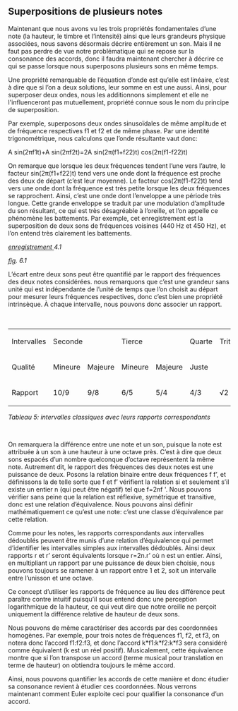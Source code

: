 ## Superpositions de plusieurs notes

<p><span style="font-weight: 400;">Maintenant que nous avons vu les trois propri&eacute;t&eacute;s fondamentales d&rsquo;une note (la hauteur, le timbre et l&rsquo;intensit&eacute;) ainsi que leurs grandeurs physique associ&eacute;es, nous savons d&eacute;sormais d&eacute;crire enti&egrave;rement un son. Mais il ne faut pas perdre de vue notre probl&eacute;matique qui se repose sur la consonance des accords, donc il faudra maintenant chercher &agrave; d&eacute;crire ce qui se passe lorsque nous superposons plusieurs sons en m&ecirc;me temps.</span></p>
<p><span style="font-weight: 400;">Une propri&eacute;t&eacute; remarquable de l&rsquo;&eacute;quation d&rsquo;onde est qu&rsquo;elle est lin&eacute;aire, c&rsquo;est &agrave; dire que si l&rsquo;on a deux solutions, leur somme en est une aussi. Ainsi, pour superposer deux ondes, nous les additionnons simplement et elle ne l'influenceront pas mutuellement, propri&eacute;t&eacute; connue sous le nom du principe de superposition.</span></p>
<p><span style="font-weight: 400;">Par exemple, superposons deux ondes sinuso&iuml;dales de m&ecirc;me amplitude et de fr&eacute;quence respectives f</span><span style="font-weight: 400;">1</span><span style="font-weight: 400;"> et f</span><span style="font-weight: 400;">2</span><span style="font-weight: 400;"> et de m&ecirc;me phase. Par une identit&eacute; trigonom&eacute;trique, nous calculons que l&rsquo;onde r&eacute;sultante vaut donc:</span></p>
<p><span style="font-weight: 400;">A sin(2&pi;</span><span style="font-weight: 400;">f</span><span style="font-weight: 400;">1</span><span style="font-weight: 400;">t)+A sin(2&pi;</span><span style="font-weight: 400;">f</span><span style="font-weight: 400;">2</span><span style="font-weight: 400;">t)=2A sin(2&pi;(</span><span style="font-weight: 400;">f</span><span style="font-weight: 400;">1</span><span style="font-weight: 400;">+</span><span style="font-weight: 400;">f</span><span style="font-weight: 400;">2</span><span style="font-weight: 400;">2</span><span style="font-weight: 400;">)t) cos(2&pi;(</span><span style="font-weight: 400;">f</span><span style="font-weight: 400;">1</span><span style="font-weight: 400;">-</span><span style="font-weight: 400;">f</span><span style="font-weight: 400;">2</span><span style="font-weight: 400;">2</span><span style="font-weight: 400;">)t)</span></p>
<p><span style="font-weight: 400;">On remarque que lorsque les deux fr&eacute;quences tendent l&rsquo;une vers l&rsquo;autre, le facteur </span><span style="font-weight: 400;">sin(2&pi;(</span><span style="font-weight: 400;">f</span><span style="font-weight: 400;">1</span><span style="font-weight: 400;">+</span><span style="font-weight: 400;">f</span><span style="font-weight: 400;">2</span><span style="font-weight: 400;">2</span><span style="font-weight: 400;">)t)</span><span style="font-weight: 400;"> tend vers une onde dont la fr&eacute;quence est proche des deux de d&eacute;part (c&rsquo;est leur moyenne). Le facteur </span><span style="font-weight: 400;">cos(2&pi;(</span><span style="font-weight: 400;">f</span><span style="font-weight: 400;">1</span><span style="font-weight: 400;">-</span><span style="font-weight: 400;">f</span><span style="font-weight: 400;">2</span><span style="font-weight: 400;">2</span><span style="font-weight: 400;">)t) </span><span style="font-weight: 400;"> tend vers une onde dont la fr&eacute;quence est tr&egrave;s petite lorsque les deux fr&eacute;quences se rapprochent. Ainsi, c&rsquo;est une onde dont l&rsquo;enveloppe a une p&eacute;riode tr&egrave;s longue. Cette grande enveloppe se traduit par une modulation d&rsquo;amplitude du son r&eacute;sultant, ce qui est tr&egrave;s d&eacute;sagr&eacute;able &agrave; l&rsquo;oreille, et l&rsquo;on appelle ce ph&eacute;nom&egrave;ne les battements. Par exemple, cet enregistrement est la superposition de deux sons de fr&eacute;quences voisines (440 Hz et 450 Hz), et l&rsquo;on entend tr&egrave;s clairement les battements.</span></p>
<p><a href="https://drive.google.com/open?id=0ByqkMz82VpcTaFlUUGZnYkNzMW8"><em><span style="font-weight: 400;">enregistrement</span></em> </a><em><span style="font-weight: 400;">4.1</span></em></p>
<p><a href="https://drive.google.com/open?id=0ByqkMz82VpcTQTNOdXdOTzJ1VUU"><em><span style="font-weight: 400;">fig</span></em></a><em><span style="font-weight: 400;">. 6.1</span></em></p>
<p><span style="font-weight: 400;">L&rsquo;&eacute;cart entre deux sons peut &ecirc;tre quantifi&eacute; par le rapport des fr&eacute;quences des deux notes consid&eacute;r&eacute;es. nous remarquons que c&rsquo;est une grandeur sans unit&eacute; qui est ind&eacute;pendante de l&rsquo;unit&eacute; de temps que l&rsquo;on choisit au d&eacute;part pour mesurer leurs fr&eacute;quences respectives, donc c&rsquo;est bien une propri&eacute;t&eacute; intrins&egrave;que. &Agrave; chaque intervalle, nous pouvons donc associer un rapport.</span></p>
<p><strong><strong>&nbsp;</strong></strong></p>
<table>
<tbody>
<tr>
<td>
<p><span style="font-weight: 400;">Intervalles</span></p>
</td>
<td colspan="2">
<p><span style="font-weight: 400;">Seconde</span></p>
</td>
<td colspan="2">
<p><span style="font-weight: 400;">Tierce</span></p>
</td>
<td>
<p><span style="font-weight: 400;">Quarte</span></p>
</td>
<td>
<p><span style="font-weight: 400;">Triton</span></p>
</td>
<td>
<p><span style="font-weight: 400;">Quinte</span></p>
</td>
<td colspan="2">
<p><span style="font-weight: 400;">Sixte</span></p>
</td>
<td colspan="2">
<p><span style="font-weight: 400;">Septi&egrave;me</span></p>
</td>
<td>
<p><span style="font-weight: 400;">Octave</span></p>
</td>
</tr>
<tr>
<td>
<p><span style="font-weight: 400;">Qualit&eacute;</span></p>
</td>
<td>
<p><span style="font-weight: 400;">Mineure</span></p>
</td>
<td>
<p><span style="font-weight: 400;">Majeure</span></p>
</td>
<td>
<p><span style="font-weight: 400;">Mineure</span></p>
</td>
<td>
<p><span style="font-weight: 400;">Majeure</span></p>
</td>
<td>
<p><span style="font-weight: 400;">Juste</span></p>
</td>
<td>&nbsp;</td>
<td>
<p><span style="font-weight: 400;">Juste</span></p>
</td>
<td>
<p><span style="font-weight: 400;">Mineure</span></p>
</td>
<td>
<p><span style="font-weight: 400;">Majeure</span></p>
</td>
<td>
<p><span style="font-weight: 400;">Mineure</span></p>
</td>
<td>
<p><span style="font-weight: 400;">Majeure</span></p>
</td>
<td>
<p><span style="font-weight: 400;">Juste</span></p>
</td>
</tr>
<tr>
<td>
<p><span style="font-weight: 400;">Rapport</span></p>
</td>
<td>
<p><span style="font-weight: 400;">10/9</span></p>
</td>
<td>
<p><span style="font-weight: 400;">9/8</span></p>
</td>
<td>
<p><span style="font-weight: 400;">6/5</span></p>
</td>
<td>
<p><span style="font-weight: 400;">5/4</span></p>
</td>
<td>
<p><span style="font-weight: 400;">4/3</span></p>
</td>
<td>
<p><span style="font-weight: 400;">&radic;2</span></p>
</td>
<td>
<p><span style="font-weight: 400;">3/2</span></p>
</td>
<td>
<p><span style="font-weight: 400;">8/5</span></p>
</td>
<td>
<p><span style="font-weight: 400;">5/3</span></p>
</td>
<td>
<p><span style="font-weight: 400;">9/5</span></p>
</td>
<td>
<p><span style="font-weight: 400;">15/8</span></p>
</td>
<td>
<p><span style="font-weight: 400;">2</span></p>
</td>
</tr>
</tbody>
</table>
<p><em><span style="font-weight: 400;">Tableau 5: intervalles classiques avec leurs rapports correspondants</span></em></p>
<p><strong><strong>&nbsp;</strong></strong></p>
<p><span style="font-weight: 400;">On remarquera la diff&eacute;rence entre une note et un son, puisque la note est attribu&eacute;e &agrave; un son &agrave; une hauteur &agrave; une octave pr&egrave;s. C&rsquo;est &agrave; dire que deux sons espac&eacute;s d&rsquo;un nombre quelconque d&rsquo;octave repr&eacute;sentent la m&ecirc;me note. Autrement dit, le rapport des fr&eacute;quences des deux notes est une puissance de deux. Posons la relation binaire entre deux fr&eacute;quences f f&rsquo;, et d&eacute;finissons la de telle sorte que f et f&rsquo; v&eacute;rifient la relation si et seulement s&rsquo;il existe un entier n (qui peut &ecirc;tre n&eacute;gatif) tel que </span><span style="font-weight: 400;">f=</span><span style="font-weight: 400;">2</span><span style="font-weight: 400;">n</span><span style="font-weight: 400;">f '</span><span style="font-weight: 400;">. Nous pouvons v&eacute;rifier sans peine que la relation est r&eacute;flexive, sym&eacute;trique et transitive, donc est une relation d&rsquo;&eacute;quivalence. Nous pouvons ainsi d&eacute;finir math&eacute;matiquement ce qu&rsquo;est une note: c&rsquo;est une classe d&rsquo;&eacute;quivalence par cette relation.</span></p>
<p><span style="font-weight: 400;">Comme pour les notes, les rapports correspondants aux intervalles d&eacute;doubl&eacute;s peuvent &ecirc;tre munis d&rsquo;une relation d&rsquo;&eacute;quivalence qui permet d&rsquo;identifier les intervalles simples aux intervalles d&eacute;doubl&eacute;s. Ainsi deux rapports r et r&rsquo; seront &eacute;quivalents lorsque r=2</span><span style="font-weight: 400;">n</span><span style="font-weight: 400;">.r&rsquo; o&ugrave; n est un entier. Ainsi, en multipliant un rapport par une puissance de deux bien choisie, nous pouvons toujours se ramener &agrave; un rapport entre 1 et 2, soit un intervalle entre l&rsquo;unisson et une octave.</span></p>
<p><span style="font-weight: 400;">Ce concept d&rsquo;utiliser les rapports de fr&eacute;quence au lieu des diff&eacute;rence peut para&icirc;tre contre intuitif puisqu&rsquo;il sous entend donc une perception logarithmique de la hauteur, ce qui veut dire que notre oreille ne per&ccedil;oit uniquement la diff&eacute;rence relative de hauteur de deux sons.</span></p>
<p><span style="font-weight: 400;">Nous pouvons de m&ecirc;me caract&eacute;riser des accords par des coordonn&eacute;es homog&egrave;nes. Par exemple, pour trois notes de fr&eacute;quences f1, f2, et f3, on notera donc l&rsquo;accord f1:f2:f3, et donc l&rsquo;accord k*f1:k*f2:k*f3 sera consid&eacute;r&eacute; comme &eacute;quivalent (k est un r&eacute;el positif). Musicalement, cette &eacute;quivalence montre que si l&rsquo;on transpose un accord (terme musical pour translation en terme de hauteur) on obtiendra toujours le m&ecirc;me accord.</span></p>
<p><span style="font-weight: 400;">Ainsi, nous pouvons quantifier les accords de cette mani&egrave;re et donc &eacute;tudier sa consonance revient &agrave; &eacute;tudier ces coordonn&eacute;es. Nous verrons maintenant comment Euler exploite ceci pour qualifier la consonance d&rsquo;un accord.</span></p>
<p>&nbsp;</p>